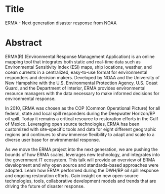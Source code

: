 Title
=====

ERMA - Next generation disaster response from NOAA

Abstract
========

ERMA(R) (Environmental Response Management Application) is an online mapping tool that integrates both static and real-time data such as Environmental Sensitivity Index (ESI) maps, ship locations, weather, and ocean currents in a centralized, easy-to-use format for environmental responders and decision makers. Developed by NOAA and the University of New Hampshire with the U.S. Environmental Protection Agency, U.S. Coast Guard, and the Department of Interior, ERMA provides environmental resource managers with the data necessary to make informed decisions for environmental response.

In 2010, ERMA was chosen as the COP (Common Operational Picture) for all federal, state and local spill responders during  the Deepwater Horizon/BP oil spill. Today it remains a critical resource to restoration efforts in the Gulf of Mexico.   Leveraging open source technologies, ERMA has been customized with site-specific tools and data for eight different geographic regions and continues to show immense flexibility to adapt and scale to a diverse user base for environmental response.

As we move the ERMA project into the next generation, we are pushing the bounds of how ERMA scales, leverages new technology, and integrates into the government IT ecosystem.  This talk will provide an overview of ERMA development and why open source and standards-based approaches were adopted.  Learn how ERMA performed during the DWH/BP oil spill response and ongoing restoration efforts.  Gain insight on new open-source technologies, tools, collaborative development models and trends that are driving the future of disaster response. 
